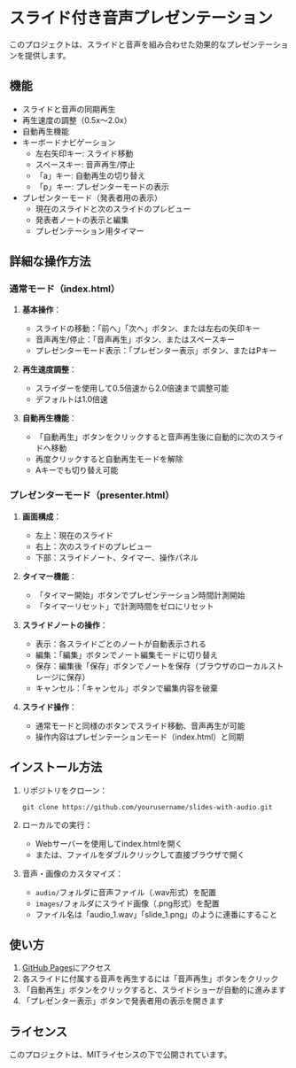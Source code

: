 # スライド付き音声プレゼンテーション

このプロジェクトは、スライドと音声を組み合わせた効果的なプレゼンテーションを提供します。

## 機能

- スライドと音声の同期再生
- 再生速度の調整（0.5x～2.0x）
- 自動再生機能
- キーボードナビゲーション
  - 左右矢印キー: スライド移動
  - スペースキー: 音声再生/停止
  - 「a」キー: 自動再生の切り替え
  - 「p」キー: プレゼンターモードの表示
- プレゼンターモード（発表者用の表示）
  - 現在のスライドと次のスライドのプレビュー
  - 発表者ノートの表示と編集
  - プレゼンテーション用タイマー

## 詳細な操作方法

### 通常モード（index.html）

1. **基本操作**：
   - スライドの移動：「前へ」「次へ」ボタン、または左右の矢印キー
   - 音声再生/停止：「音声再生」ボタン、またはスペースキー
   - プレゼンターモード表示：「プレゼンター表示」ボタン、またはPキー

2. **再生速度調整**：
   - スライダーを使用して0.5倍速から2.0倍速まで調整可能
   - デフォルトは1.0倍速

3. **自動再生機能**：
   - 「自動再生」ボタンをクリックすると音声再生後に自動的に次のスライドへ移動
   - 再度クリックすると自動再生モードを解除
   - Aキーでも切り替え可能

### プレゼンターモード（presenter.html）

1. **画面構成**：
   - 左上：現在のスライド
   - 右上：次のスライドのプレビュー
   - 下部：スライドノート、タイマー、操作パネル

2. **タイマー機能**：
   - 「タイマー開始」ボタンでプレゼンテーション時間計測開始
   - 「タイマーリセット」で計測時間をゼロにリセット

3. **スライドノートの操作**：
   - 表示：各スライドごとのノートが自動表示される
   - 編集：「編集」ボタンでノート編集モードに切り替え
   - 保存：編集後「保存」ボタンでノートを保存（ブラウザのローカルストレージに保存）
   - キャンセル：「キャンセル」ボタンで編集内容を破棄

4. **スライド操作**：
   - 通常モードと同様のボタンでスライド移動、音声再生が可能
   - 操作内容はプレゼンテーションモード（index.html）と同期

## インストール方法

1. リポジトリをクローン：
   ```
   git clone https://github.com/yourusername/slides-with-audio.git
   ```

2. ローカルでの実行：
   - Webサーバーを使用してindex.htmlを開く
   - または、ファイルをダブルクリックして直接ブラウザで開く

3. 音声・画像のカスタマイズ：
   - `audio/`フォルダに音声ファイル（.wav形式）を配置
   - `images/`フォルダにスライド画像（.png形式）を配置
   - ファイル名は「audio_1.wav」「slide_1.png」のように連番にすること

## 使い方

1. [GitHub Pages](https://yourusername.github.io/slides-with-audio/)にアクセス
2. 各スライドに付属する音声を再生するには「音声再生」ボタンをクリック 
3. 「自動再生」ボタンをクリックすると、スライドショーが自動的に進みます
4. 「プレゼンター表示」ボタンで発表者用の表示を開きます

## ライセンス

このプロジェクトは、MITライセンスの下で公開されています。
